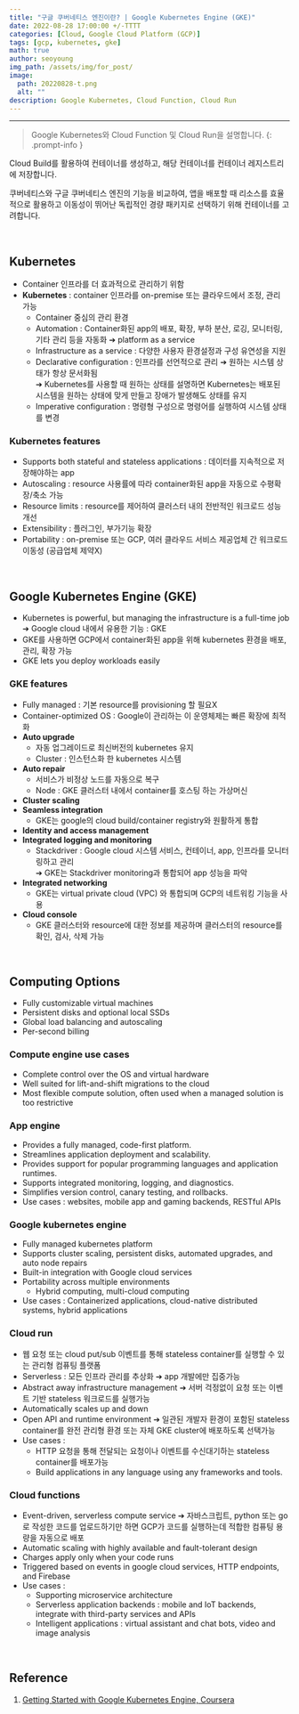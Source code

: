 ```yaml
---
title: "구글 쿠버네티스 엔진이란? | Google Kubernetes Engine (GKE)"
date: 2022-08-28 17:00:00 +/-TTTT
categories: [Cloud, Google Cloud Platform (GCP)]
tags: [gcp, kubernetes, gke]
math: true
author: seoyoung
img_path: /assets/img/for_post/
image:
  path: 20220828-t.png
  alt: ""
description: Google Kubernetes, Cloud Function, Cloud Run
---
```




--------------------------

> Google Kubernetes와 Cloud Function 및 Cloud Run을 설명합니다.
{: .prompt-info }

Cloud Build를 활용하여 컨테이너를 생성하고, 해당 컨테이너를 컨테이너 레지스트리에 저장합니다. 

쿠버네티스와 구글 쿠버네티스 엔진의 기능을 비교하여, 앱을 배포할 때 리소스를 효율적으로 활용하고 이동성이 뛰어난 독립적인 경량 패키지로 선택하기 위해 컨테이너를 고려합니다. 

&nbsp;
&nbsp;
&nbsp;

## **Kubernetes**
- Container 인프라를 더 효과적으로 관리하기 위함
- **Kubernetes** : container 인프라를 on-premise 또는 클라우드에서 조정, 관리 가능
  - Container 중심의 관리 환경
  - Automation : Container화된 app의 배포, 확장, 부하 분산, 로깅, 모니터링, 기타 관리 등을 자동화   ➔ platform as a service
  - Infrastructure as a service : 다양한 사용자 환경설정과 구성 유연성을 지원
  - Declarative configuration : 인프라를 선언적으로 관리 ➔ 원하는 시스템 상태가 항상 문서화됨   
    ➔ Kubernetes를 사용할 때 원하는 상태를 설명하면 Kubernetes는 배포된 시스템을 원하는 상태에 맞게 만들고 장애가 발생해도 상태를 유지
  - Imperative configuration : 명령형 구성으로 명령어를 실행하여 시스템 상태를 변경



### Kubernetes features
- Supports both stateful and stateless applications : 데이터를 지속적으로 저장해야하는 app
- Autoscaling : resource 사용률에 따라 container화된 app을 자동으로 수평확장/축소 가능
- Resource limits : resource를 제어하여 클러스터 내의 전반적인 워크로드 성능 개선
- Extensibility : 플러그인, 부가기능 확장
- Portability : on-premise 또는 GCP, 여러 클라우드 서비스 제공업체 간 워크로드 이동성 (공급업체 제약X)


&nbsp;
&nbsp;
&nbsp;

## **Google Kubernetes Engine (GKE)**
- Kubernetes is powerful, but managing the infrastructure is a full-time job   
➔ Google cloud 내에서 유용한 기능 : GKE
- GKE를 사용하면 GCP에서 container화된 app을 위해 kubernetes 환경을 배포, 관리, 확장 가능
- GKE lets you deploy workloads easily



### GKE features
- Fully managed : 기본 resource를 provisioning 할 필요X
- Container-optimized OS : Google이 관리하는 이 운영체제는 빠른 확장에 최적화
- **Auto upgrade**
  - 자동 업그레이드로 최신버전의 kubernetes 유지
  - Cluster : 인스턴스화 한 kubernetes 시스템
- **Auto repair**
  - 서비스가 비정상 노드를 자동으로 복구
  - Node : GKE 클러스터 내에서 container를 호스팅 하는 가상머신
- **Cluster scaling**
- **Seamless integration**
  - GKE는 google의 cloud build/container registry와 원활하게 통합
- **Identity and access management**
- **Integrated logging and monitoring**
  - Stackdriver : Google cloud 시스템 서비스, 컨테이너, app, 인프라를 모니터링하고 관리   
➔ GKE는 Stackdriver monitoring과 통합되어 app 성능을 파악
- **Integrated networking**
  - GKE는 virtual private cloud (VPC) 와 통합되며 GCP의 네트워킹 기능을 사용
- **Cloud console**
  - GKE 클러스터와 resource에 대한 정보를 제공하며 클러스터의 resource를 확인, 검사, 삭제 가능


&nbsp;
&nbsp;
&nbsp;

## **Computing Options**
- Fully customizable virtual machines
- Persistent disks and optional local SSDs
- Global load balancing and autoscaling
- Per-second billing



### Compute engine use cases
- Complete control over the OS and virtual hardware
- Well suited for lift-and-shift migrations to the cloud
- Most flexible compute solution, often used when a managed solution is too restrictive



### App engine
- Provides a fully managed, code-first platform.
- Streamlines application deployment and scalability.
- Provides support for popular programming languages and application runtimes.
- Supports integrated monitoring, logging, and diagnostics.
- Simplifies version control, canary testing, and rollbacks.
- Use cases : websites, mobile app and gaming backends, RESTful APIs



### Google kubernetes engine
- Fully managed kubernetes platform
- Supports cluster scaling, persistent disks, automated upgrades, and auto node repairs
- Built-in integration with Google cloud services
- Portability across multiple environments
  - Hybrid computing, multi-cloud computing
- Use cases : Containerized applications, cloud-native distributed systems, hybrid applications



### Cloud run
- 웹 요청 또는 cloud put/sub 이벤트를 통해 stateless container를 실행할 수 있는 관리형 컴퓨팅 플랫폼
- Serverless : 모든 인프라 관리를 추상화 ➔ app 개발에만 집중가능
- Abstract away infrastructure management ➔ 서버 걱정없이 요청 또는 이벤트 기반 stateless 워크로드를 실행가능
- Automatically scales up and down
- Open API and runtime environment ➔ 일관된 개발자 환경이 포함된 stateless container를 완전 관리형 환경 또는 자체 GKE cluster에 배포하도록 선택가능
- Use cases : 
  - HTTP 요청을 통해 전달되는 요청이나 이벤트를 수신대기하는 stateless container를 배포가능
  - Build applications in any language using any frameworks and tools.



### Cloud functions
- Event-driven, serverless compute service ➔ 자바스크립트, python 또는 go로 작성한 코드를 업로드하기만 하면 GCP가 코드를 실행하는데 적합한 컴퓨팅 용량을 자동으로 배포
- Automatic scaling with highly available and fault-tolerant design
- Charges apply only when your code runs
- Triggered based on events in google cloud services, HTTP endpoints, and Firebase
- Use cases : 
  - Supporting microservice architecture
  - Serverless application backends : mobile and IoT backends, integrate with third-party services and APIs
  - Intelligent applications : virtual assistant and chat bots, video and image analysis


&nbsp;
&nbsp;
&nbsp;

## Reference

1. [Getting Started with Google Kubernetes Engine, Coursera](https://www.coursera.org/learn/google-kubernetes-engines)
